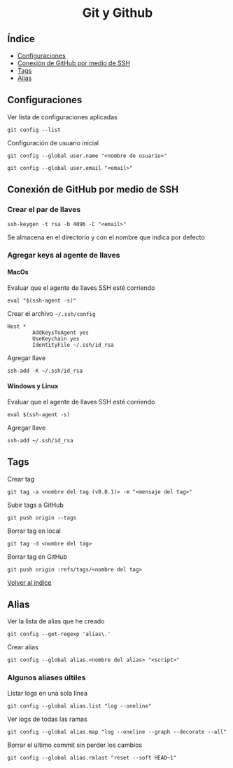 <h1 align="center">Git y Github</h1>

## Índice

- [Configuraciones](#configuraciones)
- [Conexión de GitHub por medio de SSH](#conexión-de-github-por-medio-de-ssh)
- [Tags](#tags)
- [Alias](#alias)

## Configuraciones

Ver lista de configuraciones aplicadas

```shell
git config --list
```

Configuración de usuario inicial

```shell
git config --global user.name "<nombre de usuario>"
```

```shell
git config --global user.email "<email>"
```

## Conexión de GitHub por medio de SSH

### Crear el par de llaves

```shell
ssh-keygen -t rsa -b 4096 -C "<email>"
```

Se almacena en el directorio y con el nombre que indica por defecto

### Agregar keys al agente de llaves

#### MacOs

Evaluar que el agente de llaves SSH esté corriendo

```shell
eval "$(ssh-agent -s)"
```

Crear el archivo `~/.ssh/config`

```
Host *
        AddKeysToAgent yes
        UseKeychain yes
        IdentityFile ~/.ssh/id_rsa
```

Agregar llave

```shell
ssh-add -K ~/.ssh/id_rsa
```

#### Windows y Linux

Evaluar que el agente de llaves SSH esté corriendo

```shell
eval $(ssh-agent -s)
```

Agregar llave

```shell
ssh-add ~/.ssh/id_rsa
```

## Tags

Crear tag

```shell
git tag -a <nombre del tag (v0.0.1)> -m "<mensaje del tag>"
```

Subir tags a GitHub

```shell
git push origin --tags
```

Borrar tag en local

```shell
git tag -d <nombre del tag>
```

Borrar tag en GitHub

```shell
git push origin :refs/tags/<nombre del tag>
```

[Volver al índice](../README.md)

## Alias

Ver la lista de alias que he creado

```shell
git config --get-regexp 'alias\.'
```

Crear alias

```shell
git config --global alias.<nombre del alias> "<script>"
```

### Algunos aliases últiles

Listar logs en una sola línea

```shell
git config --global alias.list "log --oneline"
```

Ver logs de todas las ramas

```shell
git config --global alias.map "log --oneline --graph --decorate --all"
```

Borrar el último commit sin perder los cambios

```shell
git config --global alias.rmlast "reset --soft HEAD~1"
```
